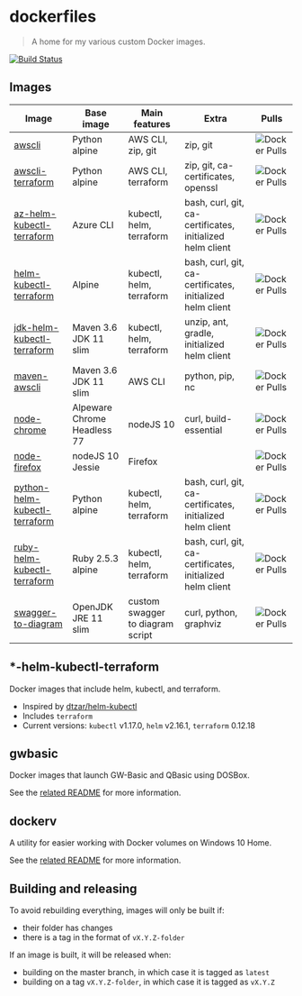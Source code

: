 # dockerfiles

> A home for my various custom Docker images.

[![Build Status](https://travis-ci.org/ngeor/dockerfiles.svg?branch=master)](https://travis-ci.org/ngeor/dockerfiles)

## Images

| Image                           | Base image                  | Main features                    | Extra                                                     | Pulls                                                                                        |
| ------------------------------- | --------------------------- | -------------------------------- | --------------------------------------------------------- | -------------------------------------------------------------------------------------------- |
| [awscli]                        | Python alpine               | AWS CLI, zip, git                | zip, git                                                  | ![Docker Pulls](https://img.shields.io/docker/pulls/ngeor/awscli.svg)                        |
| [awscli-terraform]              | Python alpine               | AWS CLI, terraform               | zip, git, ca-certificates, openssl                        | ![Docker Pulls](https://img.shields.io/docker/pulls/ngeor/awscli-terraform.svg)              |
| [az-helm-kubectl-terraform]     | Azure CLI                   | kubectl, helm, terraform         | bash, curl, git, ca-certificates, initialized helm client | ![Docker Pulls](https://img.shields.io/docker/pulls/ngeor/az-helm-kubectl-terraform.svg)     |
| [helm-kubectl-terraform]        | Alpine                      | kubectl, helm, terraform         | bash, curl, git, ca-certificates, initialized helm client | ![Docker Pulls](https://img.shields.io/docker/pulls/ngeor/helm-kubectl-terraform.svg)        |
| [jdk-helm-kubectl-terraform]    | Maven 3.6 JDK 11 slim       | kubectl, helm, terraform         | unzip, ant, gradle, initialized helm client               | ![Docker Pulls](https://img.shields.io/docker/pulls/ngeor/jdk-helm-kubectl-terraform.svg)    |
| [maven-awscli]                  | Maven 3.6 JDK 11 slim       | AWS CLI                          | python, pip, nc                                           | ![Docker Pulls](https://img.shields.io/docker/pulls/ngeor/maven-awscli.svg)                  |
| [node-chrome]                   | Alpeware Chrome Headless 77 | nodeJS 10                        | curl, build-essential                                     | ![Docker Pulls](https://img.shields.io/docker/pulls/ngeor/node-chrome.svg)                   |
| [node-firefox]                  | nodeJS 10 Jessie            | Firefox                          |                                                           | ![Docker Pulls](https://img.shields.io/docker/pulls/ngeor/node-firefox.svg)                  |
| [python-helm-kubectl-terraform] | Python alpine               | kubectl, helm, terraform         | bash, curl, git, ca-certificates, initialized helm client | ![Docker Pulls](https://img.shields.io/docker/pulls/ngeor/python-helm-kubectl-terraform.svg) |
| [ruby-helm-kubectl-terraform]   | Ruby 2.5.3 alpine           | kubectl, helm, terraform         | bash, curl, git, ca-certificates, initialized helm client | ![Docker Pulls](https://img.shields.io/docker/pulls/ngeor/ruby-helm-kubectl-terraform.svg)   |
| [swagger-to-diagram]            | OpenJDK JRE 11 slim         | custom swagger to diagram script | curl, python, graphviz                                    | ![Docker Pulls](https://img.shields.io/docker/pulls/ngeor/swagger-to-diagram.svg)            |

## \*-helm-kubectl-terraform

Docker images that include helm, kubectl, and terraform.

- Inspired by [dtzar/helm-kubectl](https://github.com/dtzar/helm-kubectl)
- Includes `terraform`
- Current versions: `kubectl` v1.17.0, `helm` v2.16.1, `terraform` 0.12.18

[awscli]: https://hub.docker.com/r/ngeor/awscli/
[awscli-terraform]: https://hub.docker.com/r/ngeor/awscli-terraform/
[az-helm-kubectl-terraform]: https://hub.docker.com/r/ngeor/az-helm-kubectl-terraform/
[helm-kubectl-terraform]: https://hub.docker.com/r/ngeor/helm-kubectl-terraform/
[jdk-helm-kubectl-terraform]: https://hub.docker.com/r/ngeor/jdk-helm-kubectl-terraform/
[maven-awscli]: https://hub.docker.com/r/ngeor/maven-awscli/
[node-chrome]: https://hub.docker.com/r/ngeor/node-chrome/
[node-firefox]: https://hub.docker.com/r/ngeor/node-firefox/
[python-helm-kubectl-terraform]: https://hub.docker.com/r/ngeor/python-helm-kubectl-terraform/
[ruby-helm-kubectl-terraform]: https://hub.docker.com/r/ngeor/ruby-helm-kubectl-terraform/
[swagger-to-diagram]: https://hub.docker.com/r/ngeor/swagger-to-diagram/

## gwbasic

Docker images that launch GW-Basic and QBasic using DOSBox.

See the  [related README](https://github.com/ngeor/dockerfiles/tree/master/gwbasic) for more information.

## dockerv

A utility for easier working with Docker volumes on Windows 10 Home.

See the [related README](https://github.com/ngeor/dockerfiles/tree/master/dockerv) for more information.

## Building and releasing

To avoid rebuilding everything, images will only be built if:

- their folder has changes
- there is a tag in the format of `vX.Y.Z-folder`

If an image is built, it will be released when:

- building on the master branch, in which case it is tagged as `latest`
- building on a tag `vX.Y.Z-folder`, in which case it is tagged as `vX.Y.Z`
